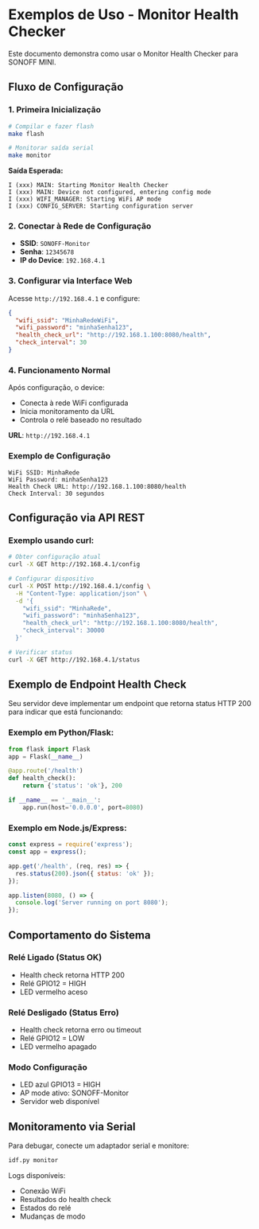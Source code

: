 # Exemplos de Uso - Monitor Health Checker

Este documento demonstra como usar o Monitor Health Checker para SONOFF MINI.

## Fluxo de Configuração

### 1. Primeira Inicialização
```bash
# Compilar e fazer flash
make flash

# Monitorar saída serial
make monitor
```

**Saída Esperada:**
```
I (xxx) MAIN: Starting Monitor Health Checker
I (xxx) MAIN: Device not configured, entering config mode
I (xxx) WIFI_MANAGER: Starting WiFi AP mode
I (xxx) CONFIG_SERVER: Starting configuration server
```

### 2. Conectar à Rede de Configuração
- **SSID**: `SONOFF-Monitor`
- **Senha**: `12345678`
- **IP do Device**: `192.168.4.1`

### 3. Configurar via Interface Web
Acesse `http://192.168.4.1` e configure:

```json
{
  "wifi_ssid": "MinhaRedeWiFi",
  "wifi_password": "minhaSenha123",
  "health_check_url": "http://192.168.1.100:8080/health",
  "check_interval": 30
}
```

### 4. Funcionamento Normal
Após configuração, o device:
- Conecta à rede WiFi configurada
- Inicia monitoramento da URL
- Controla o relé baseado no resultado

**URL**: `http://192.168.4.1`

### Exemplo de Configuração

```
WiFi SSID: MinhaRede
WiFi Password: minhaSenha123
Health Check URL: http://192.168.1.100:8080/health
Check Interval: 30 segundos
```

## Configuração via API REST

### Exemplo usando curl:

```bash
# Obter configuração atual
curl -X GET http://192.168.4.1/config

# Configurar dispositivo
curl -X POST http://192.168.4.1/config \
  -H "Content-Type: application/json" \
  -d '{
    "wifi_ssid": "MinhaRede",
    "wifi_password": "minhaSenha123", 
    "health_check_url": "http://192.168.1.100:8080/health",
    "check_interval": 30000
  }'

# Verificar status
curl -X GET http://192.168.4.1/status
```

## Exemplo de Endpoint Health Check

Seu servidor deve implementar um endpoint que retorna status HTTP 200 para indicar que está funcionando:

### Exemplo em Python/Flask:
```python
from flask import Flask
app = Flask(__name__)

@app.route('/health')
def health_check():
    return {'status': 'ok'}, 200

if __name__ == '__main__':
    app.run(host='0.0.0.0', port=8080)
```

### Exemplo em Node.js/Express:
```javascript
const express = require('express');
const app = express();

app.get('/health', (req, res) => {
  res.status(200).json({ status: 'ok' });
});

app.listen(8080, () => {
  console.log('Server running on port 8080');
});
```

## Comportamento do Sistema

### Relé Ligado (Status OK)
- Health check retorna HTTP 200
- Relé GPIO12 = HIGH
- LED vermelho aceso

### Relé Desligado (Status Erro)
- Health check retorna erro ou timeout
- Relé GPIO12 = LOW  
- LED vermelho apagado

### Modo Configuração
- LED azul GPIO13 = HIGH
- AP mode ativo: SONOFF-Monitor
- Servidor web disponível

## Monitoramento via Serial

Para debugar, conecte um adaptador serial e monitore:

```bash
idf.py monitor
```

Logs disponíveis:
- Conexão WiFi
- Resultados do health check
- Estados do relé
- Mudanças de modo
